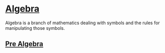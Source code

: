 # [Algebra](https://en.wikipedia.org/wiki/Algebra)

Algebra is a branch of mathematics dealing with symbols and the rules for manipulating those symbols.

## [Pre Algebra](https://en.wikipedia.org/wiki/Pre-algebra)